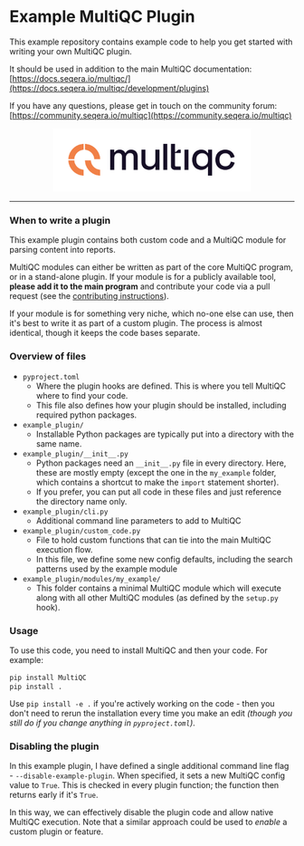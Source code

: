 # Example MultiQC Plugin




This example repository contains example code to help you get started with writing your own MultiQC plugin.

It should be used in addition to the main MultiQC documentation:
[https://docs.seqera.io/multiqc/](https://docs.seqera.io/multiqc/development/plugins)

If you have any questions, please get in touch on the community forum:
[https://community.seqera.io/multiqc](https://community.seqera.io/multiqc)

<p align="center">
  <a href="https://seqera.io/multiqc/">
    <picture>
        <source media="(prefers-color-scheme: dark)" width="350" srcset="https://github.com/seqeralabs/logos/blob/master/multiqc/multiqc_logo_color_darkbg.png?raw=true">
        <img alt="Nextflow Logo" width="350" src="https://github.com/seqeralabs/logos/blob/master/multiqc/multiqc_logo_color.png?raw=true">
    </picture>
  </a>
</p>

---

### When to write a plugin

This example plugin contains both custom code and a MultiQC module for parsing content into reports.

MultiQC modules can either be written as part of the core MultiQC program, or in a stand-alone plugin. If your module is for a publicly available tool, **please add it to the main program** and contribute your code via a pull request (see the [contributing instructions](https://github.com/MultiQC/MultiQC/blob/master/.github/CONTRIBUTING.md)).

If your module is for something very niche, which no-one else can use, then it's best to write it as part of a custom plugin. The process is almost identical, though it keeps the code bases separate.

### Overview of files

* `pyproject.toml`
    * Where the plugin hooks are defined. This is where you tell MultiQC where to find your code.
    * This file also defines how your plugin should be installed, including required python packages.
* `example_plugin/`
    * Installable Python packages are typically put into a directory with the same name.
* `example_plugin/__init__.py`
    * Python packages need an `__init__.py` file in every directory. Here, these are mostly empty (except the one in the `my_example` folder, which contains a shortcut to make the `import` statement shorter).
    * If you prefer, you can put all code in these files and just reference the directory name only.
* `example_plugin/cli.py`
    * Additional command line parameters to add to MultiQC
* `example_plugin/custom_code.py`
    * File to hold custom functions that can tie into the main MultiQC execution flow.
    * In this file, we define some new config defaults, including the search patterns used by the example module
* `example_plugin/modules/my_example/`
    * This folder contains a minimal MultiQC module which will execute along with all other MultiQC modules (as defined by the `setup.py` hook).

### Usage

To use this code, you need to install MultiQC and then your code. For example:

```
pip install MultiQC
pip install .
```

Use `pip install -e .` if you're actively working on the code - then you don't need to rerun the installation every time you make an edit _(though you still do if you change anything in `pyproject.toml`)_.

### Disabling the plugin

In this example plugin, I have defined a single additional command line flag - `--disable-example-plugin`. When specified, it sets a new MultiQC config value to `True`. This is checked in every plugin function; the function then returns early if it's `True`.

In this way, we can effectively disable the plugin code and allow native MultiQC execution. Note that a similar approach could be used to _enable_ a custom plugin or feature.
